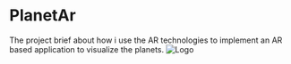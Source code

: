 # PlanetAr
The project brief about how i use the AR technologies to implement an AR based application to visualize the planets.
![Logo](https://github.com/kartikf4/PlanetAr/assets/111055510/4095b5e4-5111-45e9-9aad-7c8ce7069826)
